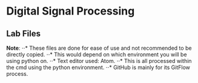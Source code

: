 # Digital Signal Processing
## Lab Files




**Note**:
⋅⋅* These files are done for ease of use and not recommended to be directly copied.
⋅⋅* This would depend on which environment you will be using python on.
⋅⋅* Text editor used: Atom.
⋅⋅* This is all processed within the cmd using the python environment.
⋅⋅* GitHub is mainly for its GitFlow process.
